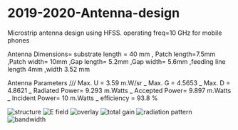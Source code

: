 # 2019-2020-Antenna-design
Microstrip antenna design using HFSS. operating freq=10 GHz for mobile phones

Antenna Dimensions= substrate length = 40 mm , Patch length=7.5mm ,Patch width= 10mm ,Gap length= 5.2mm ,Gap width= 5.6mm ,feeding line length 4mm ,width 3.52 mm

Antenna Parameters /// Max. U = 3.59 m.W/sr _  Max. G = 4.5653 _ Max. D = 4.8621 _ Radiated Power= 9.293 m.Watts _ Accepted Power= 9.897 m.Watts _ Incident Power= 10 m.Watts _ efficiency = 93.8 %

![structure](https://user-images.githubusercontent.com/77674223/136120604-92d1a7f7-cdaa-4ae0-a8ec-dc7d96c3aec4.PNG)
![E field](https://user-images.githubusercontent.com/77674223/136121089-04f616f4-54a3-40cf-b165-2c58e620a346.PNG)
![overlay](https://user-images.githubusercontent.com/77674223/136121112-04878832-c515-4bce-8ff2-3ccbd9eb550e.PNG)
![total gain](https://user-images.githubusercontent.com/77674223/136121147-e22fa8e0-c6be-48ac-ba67-99d8d434c938.PNG)
![radiation pattern](https://user-images.githubusercontent.com/77674223/136121185-29b33a82-42ae-44b4-aafe-1fc497c91e57.PNG)
![bandwidth](https://user-images.githubusercontent.com/77674223/136121224-c2ef0cec-a3a7-485c-9761-c5e45fc52cdc.PNG)
